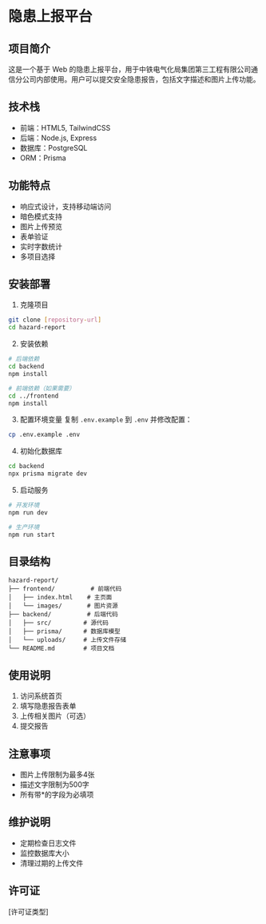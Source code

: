 # 隐患上报平台

## 项目简介
这是一个基于 Web 的隐患上报平台，用于中铁电气化局集团第三工程有限公司通信分公司内部使用。用户可以提交安全隐患报告，包括文字描述和图片上传功能。

## 技术栈
- 前端：HTML5, TailwindCSS
- 后端：Node.js, Express
- 数据库：PostgreSQL
- ORM：Prisma

## 功能特点
- 响应式设计，支持移动端访问
- 暗色模式支持
- 图片上传预览
- 表单验证
- 实时字数统计
- 多项目选择

## 安装部署
1. 克隆项目
```bash
git clone [repository-url]
cd hazard-report
```

2. 安装依赖
```bash
# 后端依赖
cd backend
npm install

# 前端依赖（如果需要）
cd ../frontend
npm install
```

3. 配置环境变量
复制 `.env.example` 到 `.env` 并修改配置：
```bash
cp .env.example .env
```

4. 初始化数据库
```bash
cd backend
npx prisma migrate dev
```

5. 启动服务
```bash
# 开发环境
npm run dev

# 生产环境
npm run start
```

## 目录结构
```
hazard-report/
├── frontend/          # 前端代码
│   ├── index.html    # 主页面
│   └── images/       # 图片资源
├── backend/          # 后端代码
│   ├── src/         # 源代码
│   ├── prisma/      # 数据库模型
│   └── uploads/     # 上传文件存储
└── README.md        # 项目文档
```

## 使用说明
1. 访问系统首页
2. 填写隐患报告表单
3. 上传相关图片（可选）
4. 提交报告

## 注意事项
- 图片上传限制为最多4张
- 描述文字限制为500字
- 所有带*的字段为必填项

## 维护说明
- 定期检查日志文件
- 监控数据库大小
- 清理过期的上传文件

## 许可证
[许可证类型] 
